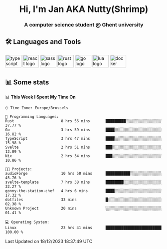 <h1 align="center">Hi, I'm Jan AKA Nutty(Shrimp)</h1>
<h3 align="center">A computer science student @ Ghent university</h3>

<h2 align="left">🛠️ Languages and Tools</h2>

###

<div align="left">
  <img src="https://cdn.jsdelivr.net/gh/devicons/devicon/icons/typescript/typescript-original.svg" height="40" width="52" alt="typescript logo"  />
  <img src="https://cdn.jsdelivr.net/gh/devicons/devicon/icons/react/react-original.svg" height="40" width="52" alt="react logo"  />
  <img src="https://cdn.jsdelivr.net/gh/devicons/devicon/icons/sass/sass-original.svg" height="40" width="52" alt="sass logo"  />
  <img src="https://cdn.jsdelivr.net/gh/devicons/devicon/icons/rust/rust-plain.svg" height="40" width="52" alt="rust logo"  />
  <img src="https://cdn.jsdelivr.net/gh/devicons/devicon/icons/go/go-original.svg" height="40" width="52" alt="go logo"  />
  <img src="https://cdn.jsdelivr.net/gh/devicons/devicon/icons/lua/lua-original.svg" height="40" width="52" alt="lua logo"  />
  <img src="https://cdn.jsdelivr.net/gh/devicons/devicon/icons/docker/docker-original.svg" height="40" width="52" alt="docker logo"  />
</div>

<h2>📊 Some stats</h2>

<!--START_SECTION:waka-->
📊 **This Week I Spent My Time On** 

```text
🕑︎ Time Zone: Europe/Brussels

💬 Programming Languages: 
Rust                     8 hrs 56 mins       █████████░░░░░░░░░░░░░░░░   37.77 % 
Go                       3 hrs 59 mins       ████░░░░░░░░░░░░░░░░░░░░░   16.82 % 
TypeScript               3 hrs 47 mins       ████░░░░░░░░░░░░░░░░░░░░░   15.98 % 
Svelte                   2 hrs 51 mins       ███░░░░░░░░░░░░░░░░░░░░░░   12.09 % 
Nix                      2 hrs 34 mins       ███░░░░░░░░░░░░░░░░░░░░░░   10.86 % 

🐱‍💻 Projects: 
audioForge               10 hrs 50 mins      ███████████░░░░░░░░░░░░░░   45.76 % 
svelte-template          7 hrs 38 mins       ████████░░░░░░░░░░░░░░░░░   32.27 % 
gonny-the-station-chef   4 hrs 6 mins        ████░░░░░░░░░░░░░░░░░░░░░   17.32 % 
dotfiles                 33 mins             █░░░░░░░░░░░░░░░░░░░░░░░░   02.38 % 
Unknown Project          20 mins             ░░░░░░░░░░░░░░░░░░░░░░░░░   01.41 % 

💻 Operating System: 
Linux                    23 hrs 41 mins      █████████████████████████   100.00 % 
```


 Last Updated on 18/12/2023 18:37:49 UTC
<!--END_SECTION:waka-->

